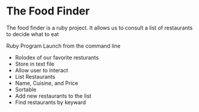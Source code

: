 # The Food Finder
The food finder is a ruby project. It allows us to consult a list of restaurants to decide what to eat

Ruby Program Launch from the command line
 - Rolodex of our favorite resturants
 - Store in text file
 - Allow user to interact 
 - List Restaurants
 - Name, Cuisine, and Price
 - Sortable
 - Add new restaurants to the list
 - Find restaurants by keyward
